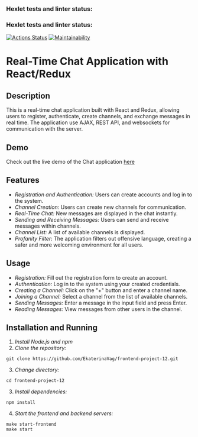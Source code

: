 ### Hexlet tests and linter status:
### Hexlet tests and linter status:
[![Actions Status](https://github.com/nokrepilov/frontend-project-12/actions/workflows/hexlet-check.yml/badge.svg)](https://github.com/nokrepilov/frontend-project-12/actions) [![Maintainability](https://api.codeclimate.com/v1/badges/2592ae9fd7d5f665762a/maintainability)](https://codeclimate.com/github/nokrepilov/frontend-project-12/maintainability)

# Real-Time Chat Application with React/Redux

## Description

This is a real-time chat application built with React and Redux, allowing users to register, authenticate, create channels, and exchange messages in real time. The application use AJAX, REST API, and websockets for communication with the server.

## Demo
Check out the live demo of the Chat application [here](https://frontend-project-12-3hic.onrender.com/)

## Features

* *Registration and Authentication:* Users can create accounts and log in to the system.
* *Channel Creation:* Users can create new channels for communication.
* *Real-Time Chat:* New messages are displayed in the chat instantly.
* *Sending and Receiving Messages:* Users can send and receive messages within channels.
* *Channel List:* A list of available channels is displayed.
* *Profanity Filter*:  The application filters out offensive language, creating a safer and more welcoming environment for all users.

## Usage

* *Registration:* Fill out the registration form to create an account.
* *Authentication:* Log in to the system using your created credentials.
* *Creating a Channel:* Click on the "+" button and enter a channel name.
* *Joining a Channel:* Select a channel from the list of available channels.
* *Sending Messages:* Enter a message in the input field and press Enter.
* *Reading Messages:* View messages from other users in the channel.

## Installation and Running

1. *Install Node.js and npm*
2. *Clone the repository:* 

``` 
git clone https://github.com/EkaterinaVag/frontend-project-12.git
```

3. *Change directory:*

```
cd frontend-project-12
```

3. *Install dependencies:*

```
npm install
```

4. *Start the frontend and backend servers:*

```
make start-frontend
make start
```